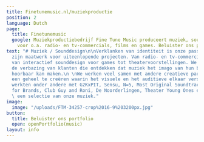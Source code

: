 ```yaml
---
title: Finetunemusic.nl/muziekproductie
position: 2
language: Dutch
page:
  title: Finetunemusic
  google: Muziekproductiebedrijf Fine Tune Music produceert muziek, sounds en voice-overs
    voor o.a. radio- en tv-commercials, films en games. Beluister ons portfolio.
text: "# Muziek / Sounddesign\n\nVerklanken van identiteit is onze passie. Onze muziekproducties
  zijn maatwerk voor uiteenlopende projecten. Van radio- en tv-commercials tot filmmuziek,
  van interactief sounddesign voor games tot theatervoorstellingen. We houden van
  de verbazing van klanten die ontdekken dat muziek het imago van hun bedrijf of product
  hoorbaar kan maken.\n \nWe werken veel samen met andere creatieve partijen om zo
  een geheel te creëren waarin het visuele en het auditieve elkaar versterken. We
  werkten onder andere met G2KxPIT, Sensu, N=5, Most Original Soundtracks, Talents
  for Brands, Club Guy and Roni, De Noorderlingen, Theater Young Ones en Sword GC.\n\n[Beluister](openPortfolio(music))
  \ een selectie van onze muziek."
image:
  image: "/uploads/FTM-34257-crop%2016-9%203200px.jpg"
button:
  title: Beluister ons portfolio
  open: openPortfolio(music)
layout: info
---
```


